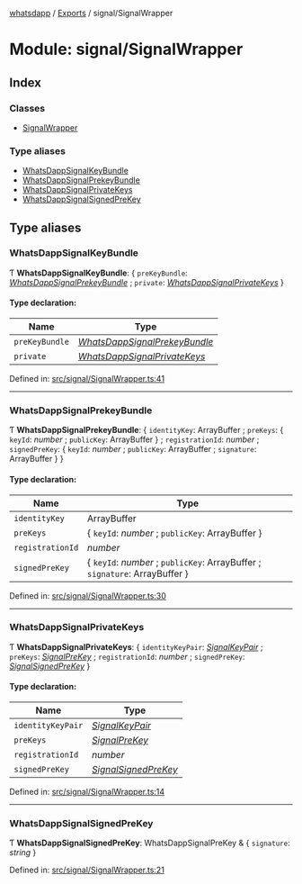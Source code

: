 [whatsdapp](../README.md) / [Exports](../modules.md) / signal/SignalWrapper

# Module: signal/SignalWrapper

## Index

### Classes

* [SignalWrapper](../classes/signal_signalwrapper.signalwrapper.md)

### Type aliases

* [WhatsDappSignalKeyBundle](signal_signalwrapper.md#whatsdappsignalkeybundle)
* [WhatsDappSignalPrekeyBundle](signal_signalwrapper.md#whatsdappsignalprekeybundle)
* [WhatsDappSignalPrivateKeys](signal_signalwrapper.md#whatsdappsignalprivatekeys)
* [WhatsDappSignalSignedPreKey](signal_signalwrapper.md#whatsdappsignalsignedprekey)

## Type aliases

### WhatsDappSignalKeyBundle

Ƭ **WhatsDappSignalKeyBundle**: { `preKeyBundle`: [*WhatsDappSignalPrekeyBundle*](signal_signalwrapper.md#whatsdappsignalprekeybundle) ; `private`: [*WhatsDappSignalPrivateKeys*](signal_signalwrapper.md#whatsdappsignalprivatekeys)  }

#### Type declaration:

Name | Type |
------ | ------ |
`preKeyBundle` | [*WhatsDappSignalPrekeyBundle*](signal_signalwrapper.md#whatsdappsignalprekeybundle) |
`private` | [*WhatsDappSignalPrivateKeys*](signal_signalwrapper.md#whatsdappsignalprivatekeys) |

Defined in: [src/signal/SignalWrapper.ts:41](https://github.com/realKidDouglas/whatsdapp-lib/blob/73a2f4d/src/signal/SignalWrapper.ts#L41)

___

### WhatsDappSignalPrekeyBundle

Ƭ **WhatsDappSignalPrekeyBundle**: { `identityKey`: ArrayBuffer ; `preKeys`: { `keyId`: *number* ; `publicKey`: ArrayBuffer  } ; `registrationId`: *number* ; `signedPreKey`: { `keyId`: *number* ; `publicKey`: ArrayBuffer ; `signature`: ArrayBuffer  }  }

#### Type declaration:

Name | Type |
------ | ------ |
`identityKey` | ArrayBuffer |
`preKeys` | { `keyId`: *number* ; `publicKey`: ArrayBuffer  } |
`registrationId` | *number* |
`signedPreKey` | { `keyId`: *number* ; `publicKey`: ArrayBuffer ; `signature`: ArrayBuffer  } |

Defined in: [src/signal/SignalWrapper.ts:30](https://github.com/realKidDouglas/whatsdapp-lib/blob/73a2f4d/src/signal/SignalWrapper.ts#L30)

___

### WhatsDappSignalPrivateKeys

Ƭ **WhatsDappSignalPrivateKeys**: { `identityKeyPair`: [*SignalKeyPair*](types_libsignal.md#signalkeypair) ; `preKeys`: [*SignalPreKey*](types_libsignal.md#signalprekey) ; `registrationId`: *number* ; `signedPreKey`: [*SignalSignedPreKey*](types_libsignal.md#signalsignedprekey)  }

#### Type declaration:

Name | Type |
------ | ------ |
`identityKeyPair` | [*SignalKeyPair*](types_libsignal.md#signalkeypair) |
`preKeys` | [*SignalPreKey*](types_libsignal.md#signalprekey) |
`registrationId` | *number* |
`signedPreKey` | [*SignalSignedPreKey*](types_libsignal.md#signalsignedprekey) |

Defined in: [src/signal/SignalWrapper.ts:14](https://github.com/realKidDouglas/whatsdapp-lib/blob/73a2f4d/src/signal/SignalWrapper.ts#L14)

___

### WhatsDappSignalSignedPreKey

Ƭ **WhatsDappSignalSignedPreKey**: WhatsDappSignalPreKey & { `signature`: *string*  }

Defined in: [src/signal/SignalWrapper.ts:21](https://github.com/realKidDouglas/whatsdapp-lib/blob/73a2f4d/src/signal/SignalWrapper.ts#L21)
